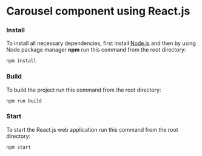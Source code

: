 # Carousel component using React.js

### Install

To install all necessary dependencies, first install [Node.js](https://nodejs.org/en/) and then by using Node package manager **npm** run this command from the root directory:
```bash
npm install
```

### Build

To build the project run this command from the root directory:
```bash
npm run build
```

### Start

To start the React.js web application run this command from the root directory:
```bash
npm start
```
